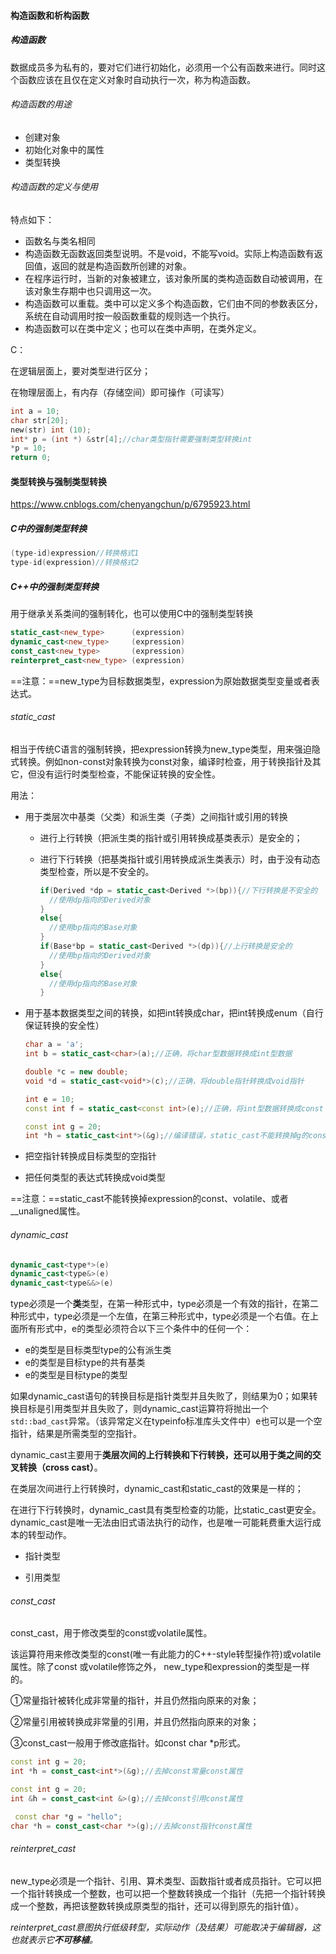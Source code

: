 #### 构造函数和析构函数

##### 构造函数

数据成员多为私有的，要对它们进行初始化，必须用一个公有函数来进行。同时这个函数应该在且仅在定义对象时自动执行一次，称为构造函数。

###### 构造函数的用途

+ 创建对象
+ 初始化对象中的属性
+ 类型转换

###### 构造函数的定义与使用

特点如下：

+ 函数名与类名相同
+ 构造函数无函数返回类型说明。不是void，不能写void。实际上构造函数有返回值，返回的就是构造函数所创建的对象。
+ 在程序运行时，当新的对象被建立，该对象所属的类构造函数自动被调用，在该对象生存期中也只调用这一次。
+ 构造函数可以重载。类中可以定义多个构造函数，它们由不同的参数表区分，系统在自动调用时按一般函数重载的规则选一个执行。
+ 构造函数可以在类中定义；也可以在类中声明，在类外定义。

C：

在逻辑层面上，要对类型进行区分；

在物理层面上，有内存（存储空间）即可操作（可读写）

```c
int a = 10;
char str[20];
new(str) int (10);
int* p = (int *) &str[4];//char类型指针需要强制类型转换int
*p = 10;
return 0;
```



#### 类型转换与强制类型转换

https://www.cnblogs.com/chenyangchun/p/6795923.html

##### C中的强制类型转换

```c
(type-id)expression//转换格式1
type-id(expression)//转换格式2
```



##### C++中的强制类型转换

用于继承关系类间的强制转化，也可以使用C中的强制类型转换

```c++
static_cast<new_type>      (expression)
dynamic_cast<new_type>     (expression) 
const_cast<new_type>       (expression) 
reinterpret_cast<new_type> (expression)
```

==注意：==new_type为目标数据类型，expression为原始数据类型变量或者表达式。

###### static_cast

相当于传统C语言的强制转换，把expression转换为new_type类型，用来强迫隐式转换。例如non-const对象转换为const对象，编译时检查，用于转换指针及其它，但没有运行时类型检查，不能保证转换的安全性。

用法：

+ 用于类层次中基类（父类）和派生类（子类）之间指针或引用的转换

  + 进行上行转换（把派生类的指针或引用转换成基类表示）是安全的；

  + 进行下行转换（把基类指针或引用转换成派生类表示）时，由于没有动态类型检查，所以是不安全的。

    ```c++
    if(Derived *dp = static_cast<Derived *>(bp)){//下行转换是不安全的
      //使用dp指向的Derived对象  
    }
    else{
      //使用bp指向的Base对象  
    }
    if(Base*bp = static_cast<Derived *>(dp)){//上行转换是安全的
      //使用bp指向的Derived对象  
    }
    else{
      //使用dp指向的Base对象  
    }
    ```

+ 用于基本数据类型之间的转换，如把int转换成char，把int转换成enum（自行保证转换的安全性）

  ```c++
  char a = 'a';
  int b = static_cast<char>(a);//正确，将char型数据转换成int型数据
  
  double *c = new double;
  void *d = static_cast<void*>(c);//正确，将double指针转换成void指针
  
  int e = 10;
  const int f = static_cast<const int>(e);//正确，将int型数据转换成const int型数据
  
  const int g = 20;
  int *h = static_cast<int*>(&g);//编译错误，static_cast不能转换掉g的const属性
  ```

  

+ 把空指针转换成目标类型的空指针

+ 把任何类型的表达式转换成void类型

==注意：==static_cast不能转换掉expression的const、volatile、或者__unaligned属性。

###### dynamic_cast

```c++
dynamic_cast<type*>(e)
dynamic_cast<type&>(e)
dynamic_cast<type&&>(e)
```

type必须是一个**类**类型，在第一种形式中，type必须是一个有效的指针，在第二种形式中，type必须是一个左值，在第三种形式中，type必须是一个右值。在上面所有形式中，e的类型必须符合以下三个条件中的任何一个：

+ e的类型是目标类型type的公有派生类
+ e的类型是目标type的共有基类
+ e的类型是目标type的类型

如果dynamic_cast语句的转换目标是指针类型并且失败了，则结果为0；如果转换目标是引用类型并且失败了，则dynamic_cast运算符将抛出一个```std::bad_cast```异常。（该异常定义在typeinfo标准库头文件中）e也可以是一个空指针，结果是所需类型的空指针。

dynamic_cast主要用于**类层次间的上行转换和下行转换，还可以用于类之间的交叉转换（cross cast）**。

在类层次间进行上行转换时，dynamic_cast和static_cast的效果是一样的；

在进行下行转换时，dynamic_cast具有类型检查的功能，比static_cast更安全。dynamic_cast是唯一无法由旧式语法执行的动作，也是唯一可能耗费重大运行成本的转型动作。

+ 指针类型

+ 引用类型



###### const_cast

const_cast，用于修改类型的const或volatile属性。 

该运算符用来修改类型的const(唯一有此能力的C++-style转型操作符)或volatile属性。除了const 或volatile修饰之外， new_type和expression的类型是一样的。

①常量指针被转化成非常量的指针，并且仍然指向原来的对象；

②常量引用被转换成非常量的引用，并且仍然指向原来的对象；

③const_cast一般用于修改底指针。如const char *p形式。

```c++
const int g = 20;
int *h = const_cast<int*>(&g);//去掉const常量const属性

const int g = 20;
int &h = const_cast<int &>(g);//去掉const引用const属性

 const char *g = "hello";
char *h = const_cast<char *>(g);//去掉const指针const属性
```



###### reinterpret_cast

new_type必须是一个指针、引用、算术类型、函数指针或者成员指针。它可以把一个指针转换成一个整数，也可以把一个整数转换成一个指针（先把一个指针转换成一个整数，再把该整数转换成原类型的指针，还可以得到原先的指针值）。

*reinterpret_cast意图执行低级转型，实际动作（及结果）可能取决于编辑器，这也就表示它**不可移植**。*



